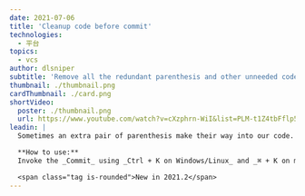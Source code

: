 ```yaml
---
date: 2021-07-06
title: 'Cleanup code before commit'
technologies:
  - 平台
topics:
  - vcs
author: dlsniper
subtitle: 'Remove all the redundant parenthesis and other unneeded code before commit'
thumbnail: ./thumbnail.png
cardThumbnail: ./card.png
shortVideo:
  poster: ./thumbnail.png
  url: https://www.youtube.com/watch?v=cXzphrn-WiI&list=PLM-t1Z4tbFflp57RnfgjXOdpOg6fLhs_q&index=14
leadin: |
  Sometimes an extra pair of parenthesis make their way into our code. Since it's not needed to improve the clarity or help the code function in any way, its better to remove it. That's why, it's useful to run a _Cleanup_ step before the code reaches upstream.

  **How to use:**
  Invoke the _Commit_ using _Ctrl + K on Windows/Linux_ and _⌘ + K on macOS_, then select the _Commit options_, and select the **Cleanup** feature.

  <span class="tag is-rounded">New in 2021.2</span>
---
```


